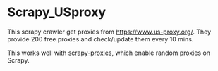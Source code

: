 # Scrapy_USproxy
This scrapy crawler get proxies from https://www.us-proxy.org/. They provide 200 free proxies and check/update them every 10 mins.

This works well with [scrapy-proxies](https://github.com/aivarsk/scrapy-proxies), which enable random proxies on Scrapy.
